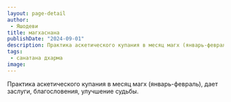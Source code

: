 ```yaml
---
layout: page-detail
author:
 - Яшодеви
title: магхаснана
publishDate: "2024-09-01"
description: Практика аскетического купания в месяц магх (январь-февраль), дает заслуги, благословения, улучшение судьбы.
tags:
 - санатана дхарма
image: 
---
```


Практика аскетического купания в месяц магх (январь-февраль), дает заслуги, благословения, улучшение судьбы.

